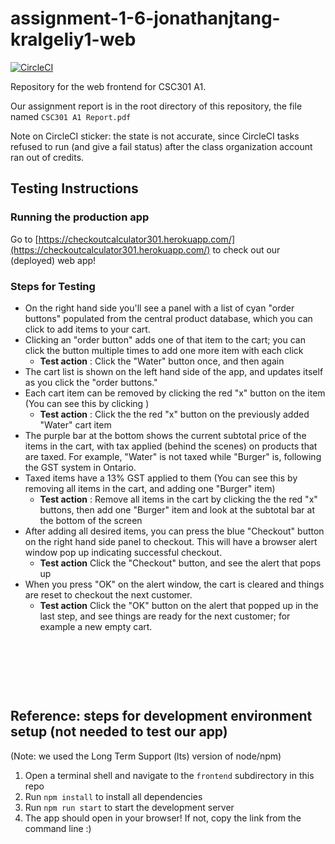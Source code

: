 # assignment-1-6-jonathanjtang-kralgeliy1-web

[![CircleCI](https://circleci.com/gh/csc301-fall-2020/assignment-1-6-jonathanjtang-kralgeliy1-web.svg?style=shield&circle-token=ee27cbce38ad4ad51daf54c12993ce4cb3a7d082)](https://app.circleci.com/pipelines/github/csc301-fall-2020/assignment-1-6-jonathanjtang-kralgeliy1-web)

Repository for the web frontend for CSC301 A1.

Our assignment report is in the root directory of this repository, the file named `CSC301 A1 Report.pdf`

Note on CircleCI sticker: the state is not accurate, since CircleCI tasks refused to run (and give a fail status) after the class organization account ran out of credits.

## Testing Instructions

### Running the production app
Go to [https://checkoutcalculator301.herokuapp.com/](https://checkoutcalculator301.herokuapp.com/) to check out our (deployed) web app!

### Steps for Testing
- On the right hand side you'll see a panel with a list of cyan "order buttons" populated from the central product database, which you can click to add items to your cart.
- Clicking an "order button" adds one of that item to the cart; you can click the button multiple times to add one more item with each click
  - **Test action** : Click the "Water" button once, and then again
- The cart list is shown on the left hand side of the app, and updates itself as you click the "order buttons."
- Each cart item can be removed by clicking the red "x" button on the item (You can see this by clicking )
  - **Test action** : Click the the red "x" button on the previously added "Water" cart item
- The purple bar at the bottom shows the current subtotal price of the items in the cart, with tax applied (behind the scenes) on products that are taxed. For example, "Water" is not taxed while "Burger" is, following the GST system in Ontario.
- Taxed items have a 13% GST applied to them (You can see this by removing all items in the cart, and adding one "Burger" item)
  - **Test action** : Remove all items in the cart by clicking the the red "x" buttons, then add one "Burger" item and look at the subtotal bar at the bottom of the screen
- After adding all desired items, you can press the blue "Checkout" button on the right hand side panel to checkout. This will have a browser alert window pop up indicating successful checkout.
  - **Test action** Click the "Checkout" button, and see the alert that pops up
- When you press "OK" on the alert window, the cart is cleared and things are reset to checkout the next customer.
  - **Test action** Click the "OK" button on the alert that popped up in the last step, and see things are ready for the next customer; for example a new empty cart.

&nbsp;

&nbsp;

&nbsp;

## Reference: steps for development environment setup (not needed to test our app)
(Note: we used the Long Term Support (lts) version of node/npm)
1. Open a terminal shell and navigate to the `frontend` subdirectory in this repo
2. Run `npm install` to install all dependencies
3. Run `npm run start` to start the development server
4. The app should open in your browser! If not, copy the link from the command line :)

